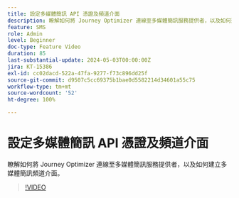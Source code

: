 ```yaml
---
title: 設定多媒體簡訊 API 憑證及頻道介面
description: 瞭解如何將 Journey Optimizer 連線至多媒體簡訊服務提供者，以及如何建立多媒體簡訊頻道介面。
feature: SMS
role: Admin
level: Beginner
doc-type: Feature Video
duration: 85
last-substantial-update: 2024-05-03T00:00:00Z
jira: KT-15386
exl-id: cc02dacd-522a-47fa-9277-f73c896dd25f
source-git-commit: d9507c5cc69375b1bae0d5582214d34601a55c75
workflow-type: tm+mt
source-wordcount: '52'
ht-degree: 100%

---
```


# 設定多媒體簡訊 API 憑證及頻道介面

瞭解如何將 Journey Optimizer 連線至多媒體簡訊服務提供者，以及如何建立多媒體簡訊頻道介面。

>[!VIDEO](https://video.tv.adobe.com/v/3438057/?learn=on&captions=chi_hant)
